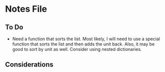 # Notes File

## To Do

- Need a function that sorts the list. Most likely, I will need to use a special function that sorts the list and then adds the unit back. Also, it may be good to sort by unit as well. Consider using nested dictionaries.

## Considerations
